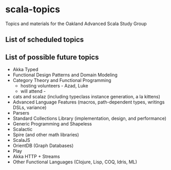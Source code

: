 # scala-topics
Topics and materials for the Oakland Advanced Scala Study Group


## List of scheduled topics

## List of possible future topics

* Akka Typed
* Functional Design Patterns and Domain Modeling
* Category Theory and Functional Programming
  * hosting volunteers - Azad, Luke
  * will attend - 
* cats and scalaz (including typeclass instance generation, a la kittens)
* Advanced Language Features (macros, path-dependent types, writings DSLs, variance)
* Parsers
* Standard Collections Library (implementation, design, and performance)
* Generic Programming and Shapeless
* Scalactic
* Spire (and other math libraries)
* ScalaJS
* OrientDB (Graph Databases)
* Play
* Akka HTTP + Streams
* Other Functional Languages (Clojure, Lisp, COQ, Idris, ML)
